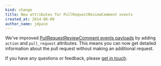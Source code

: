 ```yaml
---
kind: change
title: New attributes for PullRequestReviewComment events
created_at: 2014-06-09
author_name: jdpace
---
```


We've improved [PullRequestReviewComment events payloads][pr-review-comment-events] by adding `action` and `pull_request` attributes. This means you can now get detailed information about the pull request without making an additional request.

If you have any questions or feedback, please [get in touch][contact].

[contact]: https://github.com/contact?form[subject]=PullRequestReviewComment+Event+Payloads
[pr-review-comment-events]: https://developer.github.com/v3/activity/events/types/#pullrequestreviewcommentevent
